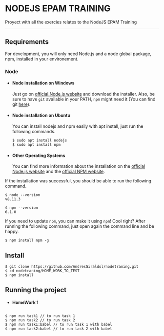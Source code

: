# NODEJS EPAM TRAINING

Proyect with all the exercies relates to the NodeJS EPAM Training

---
## Requirements

For development, you will only need Node.js and a node global package, npm, installed in your environement.

### Node
- #### Node installation on Windows

  Just go on [official Node.js website](https://nodejs.org/) and download the installer.
Also, be sure to have `git` available in your PATH, `npm` might need it (You can find git [here](https://git-scm.com/)).

- #### Node installation on Ubuntu

  You can install nodejs and npm easily with apt install, just run the following commands.

      $ sudo apt install nodejs
      $ sudo apt install npm

- #### Other Operating Systems
  You can find more information about the installation on the [official Node.js website](https://nodejs.org/) and the [official NPM website](https://npmjs.org/).

If the installation was successful, you should be able to run the following command.

    $ node --version
    v8.11.3

    $ npm --version
    6.1.0

If you need to update `npm`, you can make it using `npm`! Cool right? After running the following command, just open again the command line and be happy.

    $ npm install npm -g

###
## Install

    $ git clone https://github.com/AndresGiraldol/nodetraning.git
    $ cd nodetraning/HOME_WORK_TO_TEST
    $ npm install

## Running the project

- #### HomeWork 1
##
    $ npm run task1 // to run task 1
    $ npm run task2 // to run task 2
    $ npm run task1:babel // to run task 1 with babel
    $ npm run task2:babel // to run task 2 with babel
